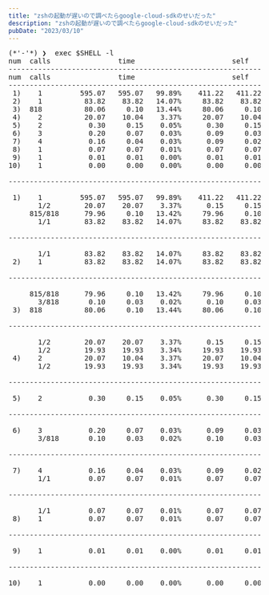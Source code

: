 ```yaml
---
title: "zshの起動が遅いので調べたらgoogle-cloud-sdkのせいだった"
description: "zshの起動が遅いので調べたらgoogle-cloud-sdkのせいだった"
pubDate: "2023/03/10"
---
```


<pre class="code" data-lang="" data-unlink="">
(*'-'*) ❯  exec $SHELL -l
num  calls                time                       self            name
-----------------------------------------------------------------------------------
num  calls                time                       self            name
-----------------------------------------------------------------------------------
 1)    1         595.07   595.07   99.89%    411.22   411.22   69.03%  compinit
 2)    1          83.82    83.82   14.07%     83.82    83.82   14.07%  compdump
 3)  818          80.06     0.10   13.44%     80.06     0.10   13.44%  compdef
 4)    2          20.07    10.04    3.37%     20.07    10.04    3.37%  compaudit
 5)    2           0.30     0.15    0.05%      0.30     0.15    0.05%  add-zsh-hook
 6)    3           0.20     0.07    0.03%      0.09     0.03    0.02%  complete
 7)    4           0.16     0.04    0.03%      0.09     0.02    0.01%  zsh-defer
 8)    1           0.07     0.07    0.01%      0.07     0.07    0.01%  _zsh-defer-schedule
 9)    1           0.01     0.01    0.00%      0.01     0.01    0.00%  bashcompinit
10)    1           0.00     0.00    0.00%      0.00     0.00    0.00%  __starship_get_time

-----------------------------------------------------------------------------------

 1)    1         595.07   595.07   99.89%    411.22   411.22   69.03%  compinit
       1/2        20.07    20.07    3.37%      0.15     0.15             compaudit [4]
     815/818      79.96     0.10   13.42%     79.96     0.10             compdef [3]
       1/1        83.82    83.82   14.07%     83.82    83.82             compdump [2]

-----------------------------------------------------------------------------------

       1/1        83.82    83.82   14.07%     83.82    83.82             compinit [1]
 2)    1          83.82    83.82   14.07%     83.82    83.82   14.07%  compdump

-----------------------------------------------------------------------------------

     815/818      79.96     0.10   13.42%     79.96     0.10             compinit [1]
       3/818       0.10     0.03    0.02%      0.10     0.03             complete [6]
 3)  818          80.06     0.10   13.44%     80.06     0.10   13.44%  compdef

-----------------------------------------------------------------------------------

       1/2        20.07    20.07    3.37%      0.15     0.15             compinit [1]
       1/2        19.93    19.93    3.34%     19.93    19.93             compaudit [4]
 4)    2          20.07    10.04    3.37%     20.07    10.04    3.37%  compaudit
       1/2        19.93    19.93    3.34%     19.93    19.93             compaudit [4]

-----------------------------------------------------------------------------------

 5)    2           0.30     0.15    0.05%      0.30     0.15    0.05%  add-zsh-hook

-----------------------------------------------------------------------------------

 6)    3           0.20     0.07    0.03%      0.09     0.03    0.02%  complete
       3/818       0.10     0.03    0.02%      0.10     0.03             compdef [3]

-----------------------------------------------------------------------------------

 7)    4           0.16     0.04    0.03%      0.09     0.02    0.01%  zsh-defer
       1/1         0.07     0.07    0.01%      0.07     0.07             _zsh-defer-schedule [8]

-----------------------------------------------------------------------------------

       1/1         0.07     0.07    0.01%      0.07     0.07             zsh-defer [7]
 8)    1           0.07     0.07    0.01%      0.07     0.07    0.01%  _zsh-defer-schedule

-----------------------------------------------------------------------------------

 9)    1           0.01     0.01    0.00%      0.01     0.01    0.00%  bashcompinit

-----------------------------------------------------------------------------------

10)    1           0.00     0.00    0.00%      0.00     0.00    0.00%  __starship_get_time
</pre>
